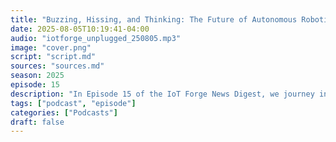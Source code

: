 ```yaml
---
title: "Buzzing, Hissing, and Thinking: The Future of Autonomous Robotics"
date: 2025-08-05T10:19:41-04:00
audio: "iotforge_unplugged_250805.mp3"
image: "cover.png"
script: "script.md"
sources: "sources.md"
season: 2025
episode: 15
description: "In Episode 15 of the IoT Forge News Digest, we journey into the wilder side of robotics and IoT. From swarms of insect-brained drones zipping through cluttered spaces, to hissing cockroaches turned into first-responder cyborgs, to robots learning to understand their own bodies—autonomy is evolving in unexpected ways. We revisit the self-modeling robot research we covered in Episode 12 and explore why giving robots a “sense of self” is becoming a hot topic in the field. Plus, we wrap up with a real-world smart home showcase from the National Museum of Organized Crime and Law Enforcement, where Home Assistant proves that local-first automation is king."
tags: ["podcast", "episode"]
categories: ["Podcasts"]
draft: false
---
```

